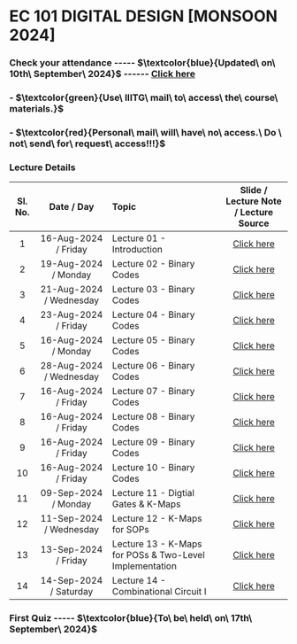 # EC 101 DIGITAL DESIGN [MONSOON 2024]

### Check your attendance ----- $\textcolor{blue}{Updated\ on\ 10th\ September\ 2024\}$ ------ [Click here](https://docs.google.com/spreadsheets/d/1g6Bkx4F0SZnFVuvpEhR2SipWDqnjD6bE/edit?usp=drive_link&ouid=116384381532910939364&rtpof=true&sd=true)

### - $\textcolor{green}{Use\ IIITG\ mail\ to\ access\ the\ course\ materials.\}$

### - $\textcolor{red}{Personal\ mail\ will\ have\ no\ access.\ Do \ not\ send\ for\ request\ access\!!!\}$

### Lecture Details
| Sl. No. | Date / Day            | Topic | Slide / Lecture Note / Lecture Source|                                                                                              
|:---:|:--:|:--|:--------------------------:|
| 1   | 16-Aug-2024 / Friday      |Lecture 01 - Introduction                 | [Click here]()|
| 2   | 19-Aug-2024 / Monday      |Lecture 02 - Binary Codes                 | [Click here]()|
| 3   | 21-Aug-2024 / Wednesday      |Lecture 03 - Binary Codes              | [Click here]()|
| 4   | 23-Aug-2024 / Friday      |Lecture 04 - Binary Codes                 | [Click here]()|
| 5   | 16-Aug-2024 / Monday      |Lecture 05 - Binary Codes                 | [Click here]()|
| 6   | 28-Aug-2024 / Wednesday   |Lecture 06 - Binary Codes                 | [Click here](https://drive.google.com/file/d/1nVh8jywEoSu345aTMSB1DY9-VADQO3iz/view?usp=drive_link)| 
| 7   | 16-Aug-2024 / Friday      |Lecture 07 - Binary Codes                 | [Click here]()|
| 8   | 16-Aug-2024 / Friday      |Lecture 08 - Binary Codes                 | [Click here]()|
| 9   | 16-Aug-2024 / Friday      |Lecture 09 - Binary Codes                 | [Click here]()|
| 10  | 16-Aug-2024 / Friday      |Lecture 10 - Binary Codes                 | [Click here]()|
| 11  | 09-Sep-2024 / Monday      |Lecture 11 - Digtial Gates & K-Maps       | [Click here](https://drive.google.com/file/d/1RudjmH9ASMBZZO6dXj6eDUGVeobrupe8/view?usp=drive_link)|   
| 12  | 11-Sep-2024 /  Wednesday  |Lecture 12 - K-Maps for SOPs              | [Click here](https://drive.google.com/file/d/1C27XU0yNLYyWRPfTpp0WAJuX1v6ikkai/view?usp=drive_link)|  
| 13  | 13-Sep-2024 /  Friday   |Lecture 13 - K-Maps for POSs & Two-Level Implementation             | [Click here]()| 
| 14  | 14-Sep-2024 /  Saturday  |Lecture 14 - Combinational Circuit I          | [Click here]()| 

### First Quiz ----- $\textcolor{blue}{To\ be\ held\ on\ 17th\ September\ 2024\}$ 
